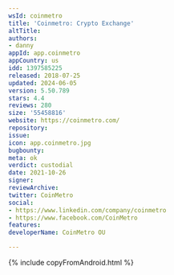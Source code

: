 ```yaml
---
wsId: coinmetro
title: 'Coinmetro: Crypto Exchange'
altTitle: 
authors:
- danny
appId: app.coinmetro
appCountry: us
idd: 1397585225
released: 2018-07-25
updated: 2024-06-05
version: 5.50.789
stars: 4.4
reviews: 280
size: '55458816'
website: https://coinmetro.com/
repository: 
issue: 
icon: app.coinmetro.jpg
bugbounty: 
meta: ok
verdict: custodial
date: 2021-10-26
signer: 
reviewArchive: 
twitter: CoinMetro
social:
- https://www.linkedin.com/company/coinmetro
- https://www.facebook.com/CoinMetro
features: 
developerName: CoinMetro OU

---
```


{% include copyFromAndroid.html %}
